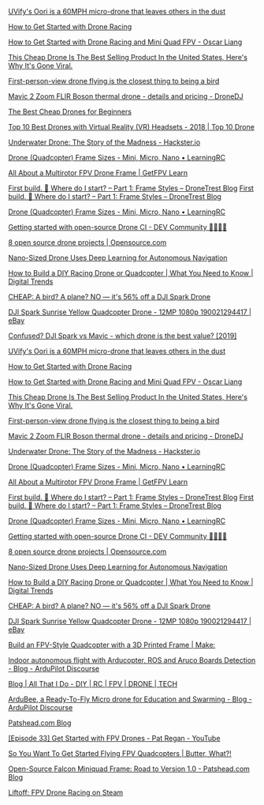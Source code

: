 

[UVify&#39;s Oori is a 60MPH micro-drone that leaves others in the dust](https://www-engadget-com.cdn.ampproject.org/v/s/www.engadget.com/amp/2018/01/08/uvify-oori-60mph-micro-drone/?amp_js_v=a2&amp_gsa=1#referrer=https%3A%2F%2Fwww.google.com&amp_tf=From%20%251%24s&ampshare=https%3A%2F%2Fwww.engadget.com%2F2018%2F01%2F08%2Fuvify-oori-60mph-micro-drone%2F)



[How to Get Started with Drone Racing](https://amp.tomsguide.com/us/how-to-start-drone-racing,review-3646.html)



[How to Get Started with Drone Racing and Mini Quad FPV - Oscar Liang](https://oscarliang.com/mini-quad-racing-guide/)



[This Cheap Drone Is The Best Selling Product In the United States, Here&#39;s Why It&#39;s Gone Viral.](https://simplediscountfinder.com/drone-discount/?c=Germany&sxid=blze7nv4hcza&i=drone-marbel&OutbrainClickId=v1-0abbdf505a4fb16cd00473dd65b756fe-009fef646178069f635778106eadd37a64-gazgindegy4dollbgiygkljumm2dkllcgu2deljwgjrtmnjsgntgcylfmm&pid=The+Verge+%28Vox+Media%29%7C%7C007e44ce3be72024fea1906c27ed7d6324&scid=www.theverge.com%7C%7C005c87eaf63966a2e74846256516cf5b99&cw=00f7c984aabefae1756c77a506dadd43cd%7C%7C005c87eaf63966a2e74846256516cf5b99&cid=00f7c984aabefae1756c77a506dadd43cd&aid=00f7c984aabefae1756c77a506dadd43cd%7C%7C00c7908a6eb4115404e67ef3b690b37b92&t=This+Cheap+Drone+Might+Be+The+Best+Selling+Gift+In+2018&l=news&a=This+Cheap+Drone+Might+Be+The+Best+Selling+Gift+In+2018%7Cdrone-marbel)



[First-person-view drone flying is the closest thing to being a bird](https://www.engadget.com/amp/2016/07/25/fpv-for-beginners/)



[Mavic 2 Zoom FLIR Boson thermal drone - details and pricing - DroneDJ](https://dronedj-com.cdn.ampproject.org/v/s/dronedj.com/2019/01/05/mavic-2-zoom-flir-boson-thermal-drone/amp/?amp_js_v=a2&amp_gsa=1#referrer=https%3A%2F%2Fwww.google.com&amp_tf=From%20%251%24s&ampshare=https%3A%2F%2Fdronedj.com%2F2019%2F01%2F05%2Fmavic-2-zoom-flir-boson-thermal-drone%2F)



[The Best Cheap Drones for Beginners](https://gizmodo.com/the-very-best-beginner-drone-1826762657/amp)



[Top 10 Best Drones with Virtual Reality (VR) Headsets - 2018 | Top 10 Drone](http://www.top10drone.com/top-10-best-drones-virtual-reality-vr-headsets/)



[Underwater Drone: The Story of the Madness - Hackster.io](https://www.hackster.io/ievgenii-tkachenko/underwater-drone-the-story-of-the-madness-f50ce0)



[Drone (Quadcopter) Frame Sizes - Mini, Micro, Nano • LearningRC](http://learningrc.com/drone-quadcopter-frame-sizes/)



[All About a Multirotor FPV Drone Frame | GetFPV Learn](https://www.getfpv.com/learn/new-to-fpv/all-about-multirotor-fpv-drone-frame/)



[First build. 🔧 Where do I start? – Part 1: Frame Styles – DroneTrest Blog](https://blog-dronetrest-com.cdn.ampproject.org/v/s/blog.dronetrest.com/first-build-where-do-i-start-part-1-frame-styles/amp/?amp_js_v=a2&amp_gsa=1#referrer=https%3A%2F%2Fwww.google.com&amp_tf=From%20%251%24s&ampshare=https%3A%2F%2Fblog.dronetrest.com%2Ffirst-build-where-do-i-start-part-1-frame-styles%2F)
[First build. 🔧 Where do I start? – Part 1: Frame Styles – DroneTrest Blog](https://blog-dronetrest-com.cdn.ampproject.org/v/s/blog.dronetrest.com/first-build-where-do-i-start-part-1-frame-styles/amp/?amp_js_v=a2&amp_gsa=1#referrer=https%3A%2F%2Fwww.google.com&amp_tf=From%20%251%24s&ampshare=https%3A%2F%2Fblog.dronetrest.com%2Ffirst-build-where-do-i-start-part-1-frame-styles%2F)



[Drone (Quadcopter) Frame Sizes - Mini, Micro, Nano • LearningRC](http://learningrc.com/drone-quadcopter-frame-sizes/)



[Getting started with open-source Drone CI - DEV Community 👩‍💻👨‍💻](https://dev.to/alex_barashkov/getting-started-with-open-source-drone-ci-4pgc)



[8 open source drone projects | Opensource.com](https://opensource.com/article/18/2/drone-projects)



[Nano-Sized Drone Uses Deep Learning for Autonomous Navigation](https://blog.hackster.io/nano-sized-drone-uses-deep-learning-for-autonomous-navigation-331fecdab3)



[How to Build a DIY Racing Drone or Quadcopter | What You Need to Know | Digital Trends](https://www-digitaltrends-com.cdn.ampproject.org/v/s/www.digitaltrends.com/cool-tech/how-to-build-diy-racing-drone/?amp_js_v=a2&amp_gsa=1&amp#referrer=https%3A%2F%2Fwww.google.com&amp_tf=From%20%251%24s&ampshare=https%3A%2F%2Fwww.digitaltrends.com%2Fcool-tech%2Fhow-to-build-diy-racing-drone%2F)



[CHEAP: A bird? A plane? NO — it&#39;s 56% off a DJI Spark Drone](https://thenextweb-com.cdn.ampproject.org/v/s/thenextweb.com/plugged/2019/06/25/cheap-a-bird-a-plane-no-its-56-off-a-dji-spark-drone/amp/?amp_js_v=a2&amp_gsa=1#referrer=https%3A%2F%2Fwww.google.com&amp_tf=From%20%251%24s&ampshare=https%3A%2F%2Fthenextweb.com%2Fplugged%2F2019%2F06%2F25%2Fcheap-a-bird-a-plane-no-its-56-off-a-dji-spark-drone%2F)



[DJI Spark Sunrise Yellow Quadcopter Drone - 12MP 1080p 190021294417 | eBay](https://m.ebay.com/itm/DJI-Spark-Sunrise-Yellow-Quadcopter-Drone-12MP-1080p/223383016742?ul_ref=https%3A%2F%2Frover.ebay.com%2Frover%2F1%2F711-53200-19255-0%2F1%3Fff3%3D4%26toolid%3D11800%26pub%3D5575402880%26campid%3D5338330150%26mpre%3Dhttps%253A%252F%252Fwww.ebay.com%252Fitm%252FDJI-Spark-Sunrise-Yellow-Quadcopter-Drone-12MP-1080p%252F223383016742%253F_trkparms%253D5079%25253A5000006430%26srcrot%3D711-53200-19255-0%26rvr_id%3D2024686948481%26rvr_ts%3Da39ef43a16b0ad4844a02bdcffe4bdbf&_trkparms=5079%3A5000006430&_mwBanner=1&_rdt=1&ul_noapp=true)



[Confused? DJI Spark vs Mavic - which drone is the best value? [2019]](https://www.dronesbuy.net/dji-spark-vs-mavic-pro/)



[UVify&#39;s Oori is a 60MPH micro-drone that leaves others in the dust](https://www-engadget-com.cdn.ampproject.org/v/s/www.engadget.com/amp/2018/01/08/uvify-oori-60mph-micro-drone/?amp_js_v=a2&amp_gsa=1#referrer=https%3A%2F%2Fwww.google.com&amp_tf=From%20%251%24s&ampshare=https%3A%2F%2Fwww.engadget.com%2F2018%2F01%2F08%2Fuvify-oori-60mph-micro-drone%2F)



[How to Get Started with Drone Racing](https://amp.tomsguide.com/us/how-to-start-drone-racing,review-3646.html)



[How to Get Started with Drone Racing and Mini Quad FPV - Oscar Liang](https://oscarliang.com/mini-quad-racing-guide/)



[This Cheap Drone Is The Best Selling Product In the United States, Here&#39;s Why It&#39;s Gone Viral.](https://simplediscountfinder.com/drone-discount/?c=Germany&sxid=blze7nv4hcza&i=drone-marbel&OutbrainClickId=v1-0abbdf505a4fb16cd00473dd65b756fe-009fef646178069f635778106eadd37a64-gazgindegy4dollbgiygkljumm2dkllcgu2deljwgjrtmnjsgntgcylfmm&pid=The+Verge+%28Vox+Media%29%7C%7C007e44ce3be72024fea1906c27ed7d6324&scid=www.theverge.com%7C%7C005c87eaf63966a2e74846256516cf5b99&cw=00f7c984aabefae1756c77a506dadd43cd%7C%7C005c87eaf63966a2e74846256516cf5b99&cid=00f7c984aabefae1756c77a506dadd43cd&aid=00f7c984aabefae1756c77a506dadd43cd%7C%7C00c7908a6eb4115404e67ef3b690b37b92&t=This+Cheap+Drone+Might+Be+The+Best+Selling+Gift+In+2018&l=news&a=This+Cheap+Drone+Might+Be+The+Best+Selling+Gift+In+2018%7Cdrone-marbel)



[First-person-view drone flying is the closest thing to being a bird](https://www.engadget.com/amp/2016/07/25/fpv-for-beginners/)



[Mavic 2 Zoom FLIR Boson thermal drone - details and pricing - DroneDJ](https://dronedj-com.cdn.ampproject.org/v/s/dronedj.com/2019/01/05/mavic-2-zoom-flir-boson-thermal-drone/amp/?amp_js_v=a2&amp_gsa=1#referrer=https%3A%2F%2Fwww.google.com&amp_tf=From%20%251%24s&ampshare=https%3A%2F%2Fdronedj.com%2F2019%2F01%2F05%2Fmavic-2-zoom-flir-boson-thermal-drone%2F)



[Underwater Drone: The Story of the Madness - Hackster.io](https://www.hackster.io/ievgenii-tkachenko/underwater-drone-the-story-of-the-madness-f50ce0)



[Drone (Quadcopter) Frame Sizes - Mini, Micro, Nano • LearningRC](http://learningrc.com/drone-quadcopter-frame-sizes/)



[All About a Multirotor FPV Drone Frame | GetFPV Learn](https://www.getfpv.com/learn/new-to-fpv/all-about-multirotor-fpv-drone-frame/)



[First build. 🔧 Where do I start? – Part 1: Frame Styles – DroneTrest Blog](https://blog-dronetrest-com.cdn.ampproject.org/v/s/blog.dronetrest.com/first-build-where-do-i-start-part-1-frame-styles/amp/?amp_js_v=a2&amp_gsa=1#referrer=https%3A%2F%2Fwww.google.com&amp_tf=From%20%251%24s&ampshare=https%3A%2F%2Fblog.dronetrest.com%2Ffirst-build-where-do-i-start-part-1-frame-styles%2F)
[First build. 🔧 Where do I start? – Part 1: Frame Styles – DroneTrest Blog](https://blog-dronetrest-com.cdn.ampproject.org/v/s/blog.dronetrest.com/first-build-where-do-i-start-part-1-frame-styles/amp/?amp_js_v=a2&amp_gsa=1#referrer=https%3A%2F%2Fwww.google.com&amp_tf=From%20%251%24s&ampshare=https%3A%2F%2Fblog.dronetrest.com%2Ffirst-build-where-do-i-start-part-1-frame-styles%2F)



[Drone (Quadcopter) Frame Sizes - Mini, Micro, Nano • LearningRC](http://learningrc.com/drone-quadcopter-frame-sizes/)



[Getting started with open-source Drone CI - DEV Community 👩‍💻👨‍💻](https://dev.to/alex_barashkov/getting-started-with-open-source-drone-ci-4pgc)



[8 open source drone projects | Opensource.com](https://opensource.com/article/18/2/drone-projects)



[Nano-Sized Drone Uses Deep Learning for Autonomous Navigation](https://blog.hackster.io/nano-sized-drone-uses-deep-learning-for-autonomous-navigation-331fecdab3)



[How to Build a DIY Racing Drone or Quadcopter | What You Need to Know | Digital Trends](https://www-digitaltrends-com.cdn.ampproject.org/v/s/www.digitaltrends.com/cool-tech/how-to-build-diy-racing-drone/?amp_js_v=a2&amp_gsa=1&amp#referrer=https%3A%2F%2Fwww.google.com&amp_tf=From%20%251%24s&ampshare=https%3A%2F%2Fwww.digitaltrends.com%2Fcool-tech%2Fhow-to-build-diy-racing-drone%2F)



[CHEAP: A bird? A plane? NO — it&#39;s 56% off a DJI Spark Drone](https://thenextweb-com.cdn.ampproject.org/v/s/thenextweb.com/plugged/2019/06/25/cheap-a-bird-a-plane-no-its-56-off-a-dji-spark-drone/amp/?amp_js_v=a2&amp_gsa=1#referrer=https%3A%2F%2Fwww.google.com&amp_tf=From%20%251%24s&ampshare=https%3A%2F%2Fthenextweb.com%2Fplugged%2F2019%2F06%2F25%2Fcheap-a-bird-a-plane-no-its-56-off-a-dji-spark-drone%2F)



[DJI Spark Sunrise Yellow Quadcopter Drone - 12MP 1080p 190021294417 | eBay](https://m.ebay.com/itm/DJI-Spark-Sunrise-Yellow-Quadcopter-Drone-12MP-1080p/223383016742?ul_ref=https%3A%2F%2Frover.ebay.com%2Frover%2F1%2F711-53200-19255-0%2F1%3Fff3%3D4%26toolid%3D11800%26pub%3D5575402880%26campid%3D5338330150%26mpre%3Dhttps%253A%252F%252Fwww.ebay.com%252Fitm%252FDJI-Spark-Sunrise-Yellow-Quadcopter-Drone-12MP-1080p%252F223383016742%253F_trkparms%253D5079%25253A5000006430%26srcrot%3D711-53200-19255-0%26rvr_id%3D2024686948481%26rvr_ts%3Da39ef43a16b0ad4844a02bdcffe4bdbf&_trkparms=5079%3A5000006430&_mwBanner=1&_rdt=1&ul_noapp=true)



[Build an FPV-Style Quadcopter with a 3D Printed Frame | Make:](https://makezine.com/projects/build-an-fpv-style-quadcopter-with-a-3d-printed-frame/)



[Indoor autonomous flight with Arducopter, ROS and Aruco Boards Detection - Blog - ArduPilot Discourse](https://discuss.ardupilot.org/t/indoor-autonomous-flight-with-arducopter-ros-and-aruco-boards-detection/34699)



[Blog | All That I Do - DIY | RC | FPV | DRONE | TECH](http://allthatido.com/blog/)



[ArduBee, a Ready-To-Fly Micro drone for Education and Swarming - Blog - ArduPilot Discourse](https://discuss.ardupilot.org/t/ardubee-a-ready-to-fly-micro-drone-for-education-and-swarming/54362)



[Patshead.com Blog](https://blog.patshead.com/)



[[Episode 33] Get Started with FPV Drones - Pat Regan - YouTube](https://www.youtube.com/watch?v=YNMJ3uUrE6k&feature=emb_logo&t=757s)



[So You Want To Get Started Flying FPV Quadcopters | Butter, What?!](https://butterwhat.com/2019/08/24/so-you-want-to-get-start-flying-fpv-quadcopters.html)



[Open-Source Falcon Miniquad Frame: Road to Version 1.0 - Patshead.com Blog](https://blog.patshead.com/2019/08/open-source-falcon-miniquad-frame-road-to-version-1-dot-0.html)



[Liftoff: FPV Drone Racing on Steam](https://store.steampowered.com/app/410340/Liftoff_FPV_Drone_Racing/)
